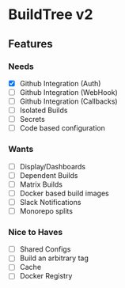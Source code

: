 # BuildTree v2

## Features

### Needs
- [x] Github Integration (Auth)
- [ ] Github Integration (WebHook)
- [ ] Github Integration (Callbacks)
- [ ] Isolated Builds
- [ ] Secrets
- [ ] Code based configuration

### Wants
- [ ] Display/Dashboards
- [ ] Dependent Builds
- [ ] Matrix Builds
- [ ] Docker based build images
- [ ] Slack Notifications
- [ ] Monorepo splits

### Nice to Haves
- [ ] Shared Configs
- [ ] Build an arbitrary tag
- [ ] Cache
- [ ] Docker Registry

